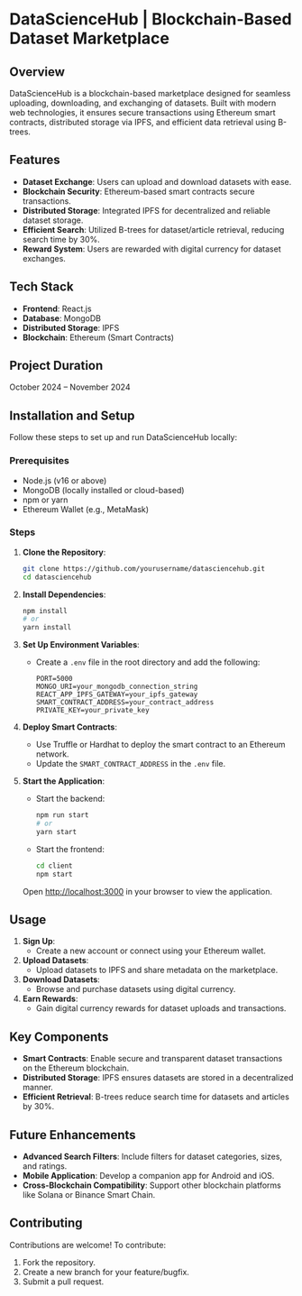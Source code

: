 # DataScienceHub | Blockchain-Based Dataset Marketplace

## Overview
DataScienceHub is a blockchain-based marketplace designed for seamless uploading, downloading, and exchanging of datasets. Built with modern web technologies, it ensures secure transactions using Ethereum smart contracts, distributed storage via IPFS, and efficient data retrieval using B-trees.

## Features
- **Dataset Exchange**: Users can upload and download datasets with ease.
- **Blockchain Security**: Ethereum-based smart contracts secure transactions.
- **Distributed Storage**: Integrated IPFS for decentralized and reliable dataset storage.
- **Efficient Search**: Utilized B-trees for dataset/article retrieval, reducing search time by 30%.
- **Reward System**: Users are rewarded with digital currency for dataset exchanges.

## Tech Stack
- **Frontend**: React.js
- **Database**: MongoDB
- **Distributed Storage**: IPFS
- **Blockchain**: Ethereum (Smart Contracts)

## Project Duration
October 2024 – November 2024

## Installation and Setup
Follow these steps to set up and run DataScienceHub locally:

### Prerequisites
- Node.js (v16 or above)
- MongoDB (locally installed or cloud-based)
- npm or yarn
- Ethereum Wallet (e.g., MetaMask)

### Steps
1. **Clone the Repository**:
   ```bash
   git clone https://github.com/yourusername/datasciencehub.git
   cd datasciencehub
   ```

2. **Install Dependencies**:
   ```bash
   npm install
   # or
   yarn install
   ```

3. **Set Up Environment Variables**:
   - Create a `.env` file in the root directory and add the following:
     ```env
     PORT=5000
     MONGO_URI=your_mongodb_connection_string
     REACT_APP_IPFS_GATEWAY=your_ipfs_gateway
     SMART_CONTRACT_ADDRESS=your_contract_address
     PRIVATE_KEY=your_private_key
     ```

4. **Deploy Smart Contracts**:
   - Use Truffle or Hardhat to deploy the smart contract to an Ethereum network.
   - Update the `SMART_CONTRACT_ADDRESS` in the `.env` file.

5. **Start the Application**:
   - Start the backend:
     ```bash
     npm run start
     # or
     yarn start
     ```
   - Start the frontend:
     ```bash
     cd client
     npm start
     ```

   Open [http://localhost:3000](http://localhost:3000) in your browser to view the application.

## Usage
1. **Sign Up**:
   - Create a new account or connect using your Ethereum wallet.
2. **Upload Datasets**:
   - Upload datasets to IPFS and share metadata on the marketplace.
3. **Download Datasets**:
   - Browse and purchase datasets using digital currency.
4. **Earn Rewards**:
   - Gain digital currency rewards for dataset uploads and transactions.

## Key Components
- **Smart Contracts**: Enable secure and transparent dataset transactions on the Ethereum blockchain.
- **Distributed Storage**: IPFS ensures datasets are stored in a decentralized manner.
- **Efficient Retrieval**: B-trees reduce search time for datasets and articles by 30%.

## Future Enhancements
- **Advanced Search Filters**: Include filters for dataset categories, sizes, and ratings.
- **Mobile Application**: Develop a companion app for Android and iOS.
- **Cross-Blockchain Compatibility**: Support other blockchain platforms like Solana or Binance Smart Chain.

## Contributing
Contributions are welcome! To contribute:
1. Fork the repository.
2. Create a new branch for your feature/bugfix.
3. Submit a pull request.
